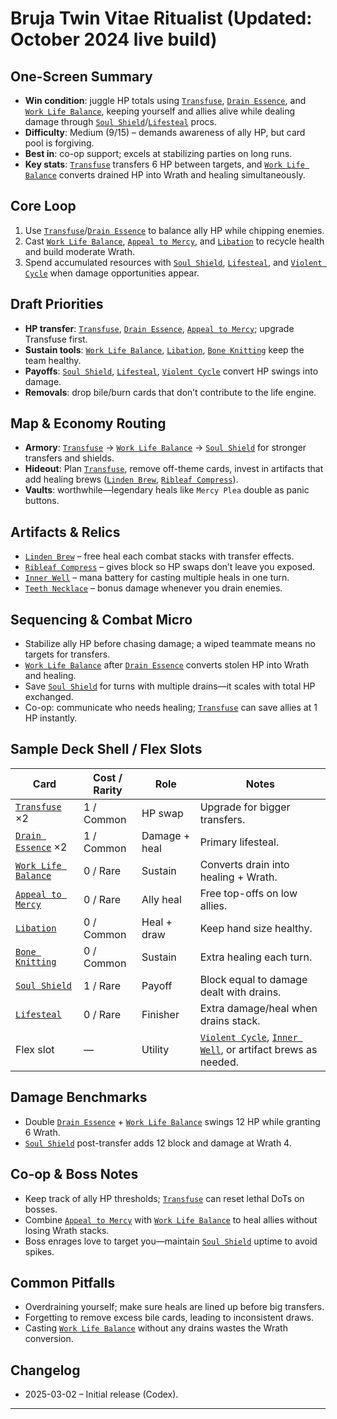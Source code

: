 # Bruja Twin Vitae Ritualist (Updated: October 2024 live build)

## One-Screen Summary
- **Win condition**: juggle HP totals using [`Transfuse`][card-transfuse], [`Drain Essence`][card-drain-essence], and [`Work Life Balance`][card-work-life-balance], keeping yourself and allies alive while dealing damage through [`Soul Shield`][card-soul-shield]/[`Lifesteal`][card-lifesteal] procs.
- **Difficulty**: Medium (9/15) – demands awareness of ally HP, but card pool is forgiving.
- **Best in**: co-op support; excels at stabilizing parties on long runs.
- **Key stats**: [`Transfuse`][card-transfuse] transfers 6 HP between targets, and [`Work Life Balance`][card-work-life-balance] converts drained HP into Wrath and healing simultaneously.

## Core Loop
1. Use [`Transfuse`][card-transfuse]/[`Drain Essence`][card-drain-essence] to balance ally HP while chipping enemies.
2. Cast [`Work Life Balance`][card-work-life-balance], [`Appeal to Mercy`][card-appeal-to-mercy], and [`Libation`][card-libation] to recycle health and build moderate Wrath.
3. Spend accumulated resources with [`Soul Shield`][card-soul-shield], [`Lifesteal`][card-lifesteal], and [`Violent Cycle`][card-violent-cycle] when damage opportunities appear.

## Draft Priorities
- **HP transfer**: [`Transfuse`][card-transfuse], [`Drain Essence`][card-drain-essence], [`Appeal to Mercy`][card-appeal-to-mercy]; upgrade Transfuse first.
- **Sustain tools**: [`Work Life Balance`][card-work-life-balance], [`Libation`][card-libation], [`Bone Knitting`][card-bone-knitting] keep the team healthy.
- **Payoffs**: [`Soul Shield`][card-soul-shield], [`Lifesteal`][card-lifesteal], [`Violent Cycle`][card-violent-cycle] convert HP swings into damage.
- **Removals**: drop bile/burn cards that don’t contribute to the life engine.

## Map & Economy Routing
- **Armory**: [`Transfuse`][card-transfuse] → [`Work Life Balance`][card-work-life-balance] → [`Soul Shield`][card-soul-shield] for stronger transfers and shields.
- **Hideout**: Plan [`Transfuse`][card-transfuse], remove off-theme cards, invest in artifacts that add healing brews ([`Linden Brew`][card-linden-brew], [`Ribleaf Compress`][card-ribleaf-compress]).
- **Vaults**: worthwhile—legendary heals like `Mercy Plea` double as panic buttons.

## Artifacts & Relics
- [`Linden Brew`][card-linden-brew] – free heal each combat stacks with transfer effects.
- [`Ribleaf Compress`][card-ribleaf-compress] – gives block so HP swaps don’t leave you exposed.
- [`Inner Well`][card-inner-well] – mana battery for casting multiple heals in one turn.
- [`Teeth Necklace`][card-teeth-necklace] – bonus damage whenever you drain enemies.

## Sequencing & Combat Micro
- Stabilize ally HP before chasing damage; a wiped teammate means no targets for transfers.
- [`Work Life Balance`][card-work-life-balance] after [`Drain Essence`][card-drain-essence] converts stolen HP into Wrath and healing.
- Save [`Soul Shield`][card-soul-shield] for turns with multiple drains—it scales with total HP exchanged.
- Co-op: communicate who needs healing; [`Transfuse`][card-transfuse] can save allies at 1 HP instantly.

## Sample Deck Shell / Flex Slots
| Card | Cost / Rarity | Role | Notes |
| --- | --- | --- | --- |
| [`Transfuse`][card-transfuse] ×2 | 1 / Common | HP swap | Upgrade for bigger transfers. |
| [`Drain Essence`][card-drain-essence] ×2 | 1 / Common | Damage + heal | Primary lifesteal. |
| [`Work Life Balance`][card-work-life-balance] | 0 / Rare | Sustain | Converts drain into healing + Wrath. |
| [`Appeal to Mercy`][card-appeal-to-mercy] | 0 / Rare | Ally heal | Free top-offs on low allies. |
| [`Libation`][card-libation] | 0 / Common | Heal + draw | Keep hand size healthy. |
| [`Bone Knitting`][card-bone-knitting] | 0 / Common | Sustain | Extra healing each turn. |
| [`Soul Shield`][card-soul-shield] | 1 / Rare | Payoff | Block equal to damage dealt with drains. |
| [`Lifesteal`][card-lifesteal] | 0 / Rare | Finisher | Extra damage/heal when drains stack. |
| Flex slot | — | Utility | [`Violent Cycle`][card-violent-cycle], [`Inner Well`][card-inner-well], or artifact brews as needed. |

## Damage Benchmarks
- Double [`Drain Essence`][card-drain-essence] + [`Work Life Balance`][card-work-life-balance] swings 12 HP while granting 6 Wrath.
- [`Soul Shield`][card-soul-shield] post-transfer adds 12 block and damage at Wrath 4.

## Co-op & Boss Notes
- Keep track of ally HP thresholds; [`Transfuse`][card-transfuse] can reset lethal DoTs on bosses.
- Combine [`Appeal to Mercy`][card-appeal-to-mercy] with [`Work Life Balance`][card-work-life-balance] to heal allies without losing Wrath stacks.
- Boss enrages love to target you—maintain [`Soul Shield`][card-soul-shield] uptime to avoid spikes.

## Common Pitfalls
- Overdraining yourself; make sure heals are lined up before big transfers.
- Forgetting to remove excess bile cards, leading to inconsistent draws.
- Casting [`Work Life Balance`][card-work-life-balance] without any drains wastes the Wrath conversion.

## Changelog
- 2025-03-02 – Initial release (Codex).

---

[card-transfuse]: https://hellcard.fandom.com/wiki/Transfuse "Transfuse | Hellcard Wiki"
[card-drain-essence]: https://hellcard.fandom.com/wiki/Drain_Essence "Drain Essence | Hellcard Wiki"
[card-work-life-balance]: https://hellcard.fandom.com/wiki/Work_Life_Balance "Work Life Balance | Hellcard Wiki"
[card-soul-shield]: https://hellcard.fandom.com/wiki/Soul_Shield "Soul Shield | Hellcard Wiki"
[card-appeal-to-mercy]: https://hellcard.fandom.com/wiki/Appeal_to_Mercy "Appeal to Mercy | Hellcard Wiki"
[card-libation]: https://hellcard.fandom.com/wiki/Libation "Libation | Hellcard Wiki"
[card-lifesteal]: https://hellcard.fandom.com/wiki/Lifesteal "Lifesteal | Hellcard Wiki"
[card-violent-cycle]: https://hellcard.fandom.com/wiki/Violent_Cycle "Violent Cycle | Hellcard Wiki"
[card-bone-knitting]: https://hellcard.fandom.com/wiki/Bone_Knitting "Bone Knitting | Hellcard Wiki"
[card-linden-brew]: https://hellcard.fandom.com/wiki/Linden_Brew "Linden Brew | Hellcard Wiki"
[card-ribleaf-compress]: https://hellcard.fandom.com/wiki/Ribleaf_Compress "Ribleaf Compress | Hellcard Wiki"
[card-inner-well]: https://hellcard.fandom.com/wiki/Inner_Well "Inner Well | Hellcard Wiki"
[card-teeth-necklace]: https://hellcard.fandom.com/wiki/Teeth_Necklace "Teeth Necklace | Hellcard Wiki"
